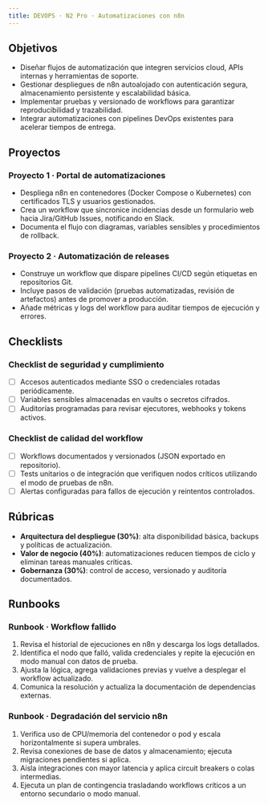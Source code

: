 ```yaml
---
title: DEVOPS · N2 Pro · Automatizaciones con n8n
---
```


## Objetivos
- Diseñar flujos de automatización que integren servicios cloud, APIs internas y herramientas de soporte.
- Gestionar despliegues de n8n autoalojado con autenticación segura, almacenamiento persistente y escalabilidad básica.
- Implementar pruebas y versionado de workflows para garantizar reproducibilidad y trazabilidad.
- Integrar automatizaciones con pipelines DevOps existentes para acelerar tiempos de entrega.

## Proyectos
### Proyecto 1 · Portal de automatizaciones
- Despliega n8n en contenedores (Docker Compose o Kubernetes) con certificados TLS y usuarios gestionados.
- Crea un workflow que sincronice incidencias desde un formulario web hacia Jira/GitHub Issues, notificando en Slack.
- Documenta el flujo con diagramas, variables sensibles y procedimientos de rollback.

### Proyecto 2 · Automatización de releases
- Construye un workflow que dispare pipelines CI/CD según etiquetas en repositorios Git.
- Incluye pasos de validación (pruebas automatizadas, revisión de artefactos) antes de promover a producción.
- Añade métricas y logs del workflow para auditar tiempos de ejecución y errores.

## Checklists
### Checklist de seguridad y cumplimiento
- [ ] Accesos autenticados mediante SSO o credenciales rotadas periódicamente.
- [ ] Variables sensibles almacenadas en vaults o secretos cifrados.
- [ ] Auditorías programadas para revisar ejecutores, webhooks y tokens activos.

### Checklist de calidad del workflow
- [ ] Workflows documentados y versionados (JSON exportado en repositorio).
- [ ] Tests unitarios o de integración que verifiquen nodos críticos utilizando el modo de pruebas de n8n.
- [ ] Alertas configuradas para fallos de ejecución y reintentos controlados.

## Rúbricas
- **Arquitectura del despliegue (30%)**: alta disponibilidad básica, backups y políticas de actualización.
- **Valor de negocio (40%)**: automatizaciones reducen tiempos de ciclo y eliminan tareas manuales críticas.
- **Gobernanza (30%)**: control de acceso, versionado y auditoría documentados.

## Runbooks
### Runbook · Workflow fallido
1. Revisa el historial de ejecuciones en n8n y descarga los logs detallados.
2. Identifica el nodo que falló, valida credenciales y repite la ejecución en modo manual con datos de prueba.
3. Ajusta la lógica, agrega validaciones previas y vuelve a desplegar el workflow actualizado.
4. Comunica la resolución y actualiza la documentación de dependencias externas.

### Runbook · Degradación del servicio n8n
1. Verifica uso de CPU/memoria del contenedor o pod y escala horizontalmente si supera umbrales.
2. Revisa conexiones de base de datos y almacenamiento; ejecuta migraciones pendientes si aplica.
3. Aísla integraciones con mayor latencia y aplica circuit breakers o colas intermedias.
4. Ejecuta un plan de contingencia trasladando workflows críticos a un entorno secundario o modo manual.
